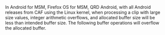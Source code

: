 In Android for MSM, Firefox OS for MSM, QRD Android, with all Android releases from CAF using the Linux kernel, when processing a clip with large size values, integer arithmetic overflows, and allocated buffer size will be less than intended buffer size. The following buffer operations will overflow the allocated buffer.